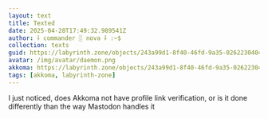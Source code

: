 ```yaml
---
layout: text
title: Texted
date: 2025-04-28T17:49:32.989541Z
author: ⸸ commander ░ nova ⸸ :~$
collection: texts
guid: https://labyrinth.zone/objects/243a99d1-8f40-46fd-9a35-026223040458
avatar: /img/avatar/daemon.png
akkoma: https://labyrinth.zone/objects/243a99d1-8f40-46fd-9a35-026223040458
tags: [akkoma, labyrinth-zone]
---
```


<p>I just noticed, does Akkoma not have profile link verification, or is it done differently than the way Mastodon handles it</p>